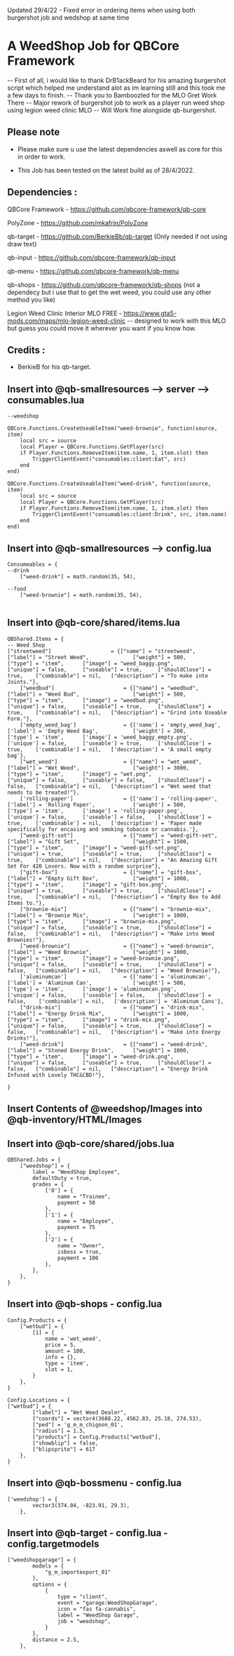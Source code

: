 Updated 29/4/22 - Fixed error in ordering items when using both burgershot job and wedshop at same time


# A WeedShop Job for QBCore Framework

 -- First of all, i would like to thank DrB1ackBeard for his amazing burgershot script which helped me understand alot as im learning still and this took me a few days to finish.
-- Thank you to Bamboozled for the MLO Gret Work There
 -- Major rework of burgershot job to work as a player run weed shop using legion weed clinic MLO
 -- Will Work fine alongside qb-burgershot. 

## Please note

- Please make sure u use the latest dependencies aswell as core for this in order to work.

- This Job has been tested on the latest build as of 28/4/2022.


## Dependencies :

QBCore Framework - https://github.com/qbcore-framework/qb-core

PolyZone - https://github.com/mkafrin/PolyZone

qb-target - https://github.com/BerkieBb/qb-target (Only needed if not using draw text)

qb-input - https://github.com/qbcore-framework/qb-input

qb-menu - https://github.com/qbcore-framework/qb-menu

qb-shops - https://github.com/qbcore-framework/qb-shops (not a dependecy but i use that to get the wet weed, you could use any other method you like)

Legion Weed Clinic Interior MLO FREE - https://www.gta5-mods.com/maps/mlo-legion-weed-clinic -- designed to work with this MLO but guess you could move it wherever you want if you know how.



## Credits : 

- BerkieB for his qb-target.


## Insert into @qb-smallresources --> server --> consumables.lua
```
--weedshop

QBCore.Functions.CreateUseableItem("weed-brownie", function(source, item)
    local src = source
    local Player = QBCore.Functions.GetPlayer(src)
	if Player.Functions.RemoveItem(item.name, 1, item.slot) then
        TriggerClientEvent("consumables:client:Eat", src)
    end
end)

QBCore.Functions.CreateUseableItem("weed-drink", function(source, item)
    local src = source
    local Player = QBCore.Functions.GetPlayer(src)
	if Player.Functions.RemoveItem(item.name, 1, item.slot) then
        TriggerClientEvent("consumables:client:Drink", src, item.name)
    end
end)

```



## Insert into @qb-smallresources --> config.lua
```
Consumeables = {
--drink
    ["weed-drink"] = math.random(35, 54),

--food
    ["weed-brownie"] = math.random(35, 54),
  

```

## Insert into @qb-core/shared/items.lua 

```
QBShared.Items = {
-- Weed Shop
["streetweed"] 			    	 = {["name"] = "streetweed", 			    	["label"] = "Street Weed", 		    	["weight"] = 500, 		["type"] = "item", 		["image"] = "weed_baggy.png",       	["unique"] = false, 	["useable"] = true, 	["shouldClose"] = true,    ["combinable"] = nil,   ["description"] = "To make into Joints."},
	["weedbud"] 			    	 = {["name"] = "weedbud", 			        	["label"] = "Weed Bud", 		    	["weight"] = 500, 		["type"] = "item", 		["image"] = "weedbud.png",           	["unique"] = false, 	["useable"] = true, 	["shouldClose"] = true,    ["combinable"] = nil,   ["description"] = "Grind into Useable Form."},
	['empty_weed_bag'] 				 = {['name'] = 'empty_weed_bag', 			    ['label'] = 'Empty Weed Bag', 			['weight'] = 200, 		['type'] = 'item', 		['image'] = 'weed_baggy_empty.png', 	['unique'] = false, 	['useable'] = true, 	['shouldClose'] = true,	   ['combinable'] = nil,   ['description'] = 'A small empty bag'},
	["wet_weed"] 		 	 	 	 = {["name"] = "wet_weed",           			["label"] = "Wet Weed",	 		    	["weight"] = 3000, 		["type"] = "item", 		["image"] = "wet.png", 		        	["unique"] = false, 	["useable"] = false, 	["shouldClose"] = false,   ["combinable"] = nil,   ["description"] = "Wet weed that needs to be treated!"},
    ['rolling-paper'] 			 	 = {['name'] = 'rolling-paper', 			  	['label'] = 'Rolling Paper', 			['weight'] = 500, 		['type'] = 'item', 		['image'] = 'rolling-paper.png', 		['unique'] = false, 	['useable'] = false, 	['shouldClose'] = true,	   ['combinable'] = nil,   ['description'] = 'Paper made specifically for encasing and smoking tobacco or cannabis.'},
	["weed-gift-set"] 		 	     = {["name"] = "weed-gift-set", 		    	["label"] = "Gift Set", 		    	["weight"] = 1500, 		["type"] = "item", 		["image"] = "weed-gift-set.png", 	    ["unique"] = true, 	    ["useable"] = true, 	["shouldClose"] = true,    ["combinable"] = nil,   ["description"] = "An Amazing Gift Set For 420 Lovers. Now with a random surprise"},
	["gift-box"] 			     	 = {["name"] = "gift-box", 			        	["label"] = "Empty Gift Box", 		   	["weight"] = 1000, 		["type"] = "item", 		["image"] = "gift-box.png",          	["unique"] = true, 	    ["useable"] = true, 	["shouldClose"] = true,    ["combinable"] = nil,   ["description"] = "Empty Box to Add Items to."},
	["brownie-mix"] 		 	 	 = {["name"] = "brownie-mix",           		["label"] = "Brownie Mix",	 		   	["weight"] = 1000, 		["type"] = "item", 		["image"] = "brownie-mix.png", 	    	["unique"] = false, 	["useable"] = true, 	["shouldClose"] = false,   ["combinable"] = nil,   ["description"] = "Make into Weed Brownies!"},
    ["weed-brownie"] 		 	 	 = {["name"] = "weed-brownie",           		["label"] = "Weed Brownie",	 		   	["weight"] = 1000, 		["type"] = "item", 		["image"] = "weed-brownie.png", 	   	["unique"] = false, 	["useable"] = true, 	["shouldClose"] = false,   ["combinable"] = nil,   ["description"] = "Weed Brownie!"},
    ['aluminumcan'] 				 = {['name'] = 'aluminumcan', 			  	  	['label'] = 'Aluminum Can', 			['weight'] = 500, 		['type'] = 'item', 		['image'] = 'aluminumcan.png', 			['unique'] = false, 	['useable'] = false, 	['shouldClose'] = false,	['combinable'] = nil,   ['description'] = 'Aluminum Cans'},
	["drink-mix"] 		 	    	 = {["name"] = "drink-mix",              		["label"] = "Energy Drink Mix",	 	   	["weight"] = 1000, 		["type"] = "item", 		["image"] = "drink-mix.png", 	    	["unique"] = false, 	["useable"] = true, 	["shouldClose"] = false,   ["combinable"] = nil,   ["description"] = "Make into Energy Drinks!"},
    ["weed-drink"] 		 	    	 = {["name"] = "weed-drink",           	    	["label"] = "Stoned Energy Drink",	   	["weight"] = 1000, 		["type"] = "item", 		["image"] = "weed-drink.png", 	    	["unique"] = false, 	["useable"] = true, 	["shouldClose"] = false,   ["combinable"] = nil,   ["description"] = "Energy Drink Infused with Lovely THC&CBD!"},
    
}

```

## Insert Contents of @weedshop/Images into @qb-inventory/HTML/Images


## Insert into @qb-core/shared/jobs.lua 
```
QBShared.Jobs = {
    ["weedshop"] = {
		label = "WeedShop Employee",
		defaultDuty = true,
		grades = {
            ['0'] = {
                name = "Trainee",
                payment = 50
            },
			['1'] = {
                name = "Employee",
                payment = 75
            },
			['2'] = {
                name = "Owner",
                isboss = true,
                payment = 100
            },
        },
	},
}		
```

## Insert into @qb-shops - config.lua
```
Config.Products = {
    ["wetbud"] = {
        [1] = {
            name = 'wet_weed',
            price = 5,
            amount = 100,
            info = {},
            type = 'item',
            slot = 1,
        }
    },
}

Config.Locations = {
["wetbud"] = {
        ["label"] = "Wet Weed Dealer",
        ["coords"] = vector4(3688.22, 4562.83, 25.18, 274.53),
        ["ped"] = 'g_m_m_chigoon_01',
        ["radius"] = 1.5,
        ["products"] = Config.Products["wetbud"],
        ["showblip"] = false,
        ["blipsprite"] = 617
    },
}
```
## Insert into @qb-bossmenu - config.lua
```
['weedshop'] = {
        vector3(374.04, -823.91, 29.3),
    },
```

## Insert into @qb-target - config.lua - config.targetmodels
``` 
["weedshopgarage"] = {
		models = {
			"g_m_importexport_01"
		},
		options = {
			{
				type = "client",
				event = "garage:WeedShopGarage",
				icon = "fas fa-cannabis",
				label = "WeedShop Garage",
				job = "weedshop",
			}
		},
		distance = 2.5,
	},

```

